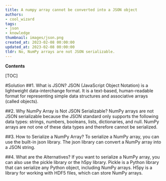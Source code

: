```yaml
---
title: A numpy array cannot be converted into a JSON object
authors:
- cool_wizard
tags:
- json
- knowledge
thumbnail: images/json.png
created_at: 2023-02-08 00:00:00
updated_at: 2023-02-08 00:00:00
tldr: No, NumPy arrays are not JSON serializable.
---
```


**Contents**

[TOC]

#Solution
##1. What is JSON?
JSON (JavaScript Object Notation) is a lightweight data-interchange format. It is a text-based, human-readable format for representing simple data structures and associative arrays (called objects).

##2. Why NumPy Array is Not JSON Serializable?
NumPy arrays are not JSON serializable because the JSON standard only supports the following data types: strings, numbers, booleans, lists, dictionaries, and null. NumPy arrays are not one of these data types and therefore cannot be serialized.

##3. How to Serialize a NumPy Array?
To serialize a NumPy array, you can use the built-in json library. The json library can convert a NumPy array into a JSON string.

##4. What are the Alternatives?
If you want to serialize a NumPy array, you can also use the pickle library or the h5py library. Pickle is a Python library that can serialize any Python object, including NumPy arrays. H5py is a library for working with HDF5 files, which can store NumPy arrays.
